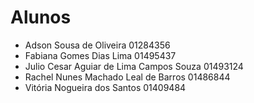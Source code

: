 # Alunos

* Adson Sousa de Oliveira	01284356
* Fabiana Gomes Dias Lima	01495437
* Julio Cesar Aguiar de Lima Campos Souza	01493124
* Rachel Nunes Machado Leal de Barros	01486844
* Vitória Nogueira dos Santos	01409484
